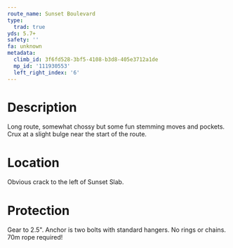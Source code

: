 ```yaml
---
route_name: Sunset Boulevard
type:
  trad: true
yds: 5.7+
safety: ''
fa: unknown
metadata:
  climb_id: 3f6fd528-3bf5-4108-b3d8-405e3712a1de
  mp_id: '111930553'
  left_right_index: '6'
---
```

# Description
Long route, somewhat chossy but some fun stemming moves and pockets. Crux at a slight bulge near the start of the route.

# Location
Obvious crack to the left of Sunset Slab.

# Protection
Gear to 2.5". Anchor is two bolts with standard hangers. No rings or chains. 70m rope required!

